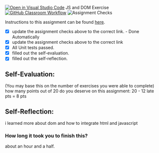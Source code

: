[![Open in Visual Studio Code](https://classroom.github.com/assets/open-in-vscode-718a45dd9cf7e7f842a935f5ebbe5719a5e09af4491e668f4dbf3b35d5cca122.svg)](https://classroom.github.com/online_ide?assignment_repo_id=15234065&assignment_repo_type=AssignmentRepo)
JS and DOM Exercise
[![GitHub Classroom Workflow](https://github.com/IT3049C-Lively-FA23/js-and-dom-exercises-Shnickelbob/actions/workflows/classroom.yml/badge.svg)](https://github.com/IT3049C-Lively-FA23/js-and-dom-exercises-Shnickelbob/actions/workflows/classroom.yml)
![Assignment Checks](https://github.com/IT3049C/JS-and-DOM-Exercises/workflows/Assignment%20Checks/badge.svg)

Instructions to this assignment can be found [here](https://reedws.github.io/IT3049C/coursework/labs/js-and-dom-exercises/).

- [x] update the assignment checks above to the correct link. - Done Automatically
- [x] update the assignment checks above to the correct link
- [x] All Unit tests passed.
- [x] filled out the self-evaluation.
- [x] filled out the self-reflection.

## Self-Evaluation: 
(You may base this on the number of exercises you were able to complete)
how many points out of 20 do you deserve on this assignment:
20 - 12 late pts = 8 pts
## Self-Reflection:
<!-- What did you learn that you found interesting -->
i learned more about dom and how to integrate html and javascript
### How long it took you to finish this?
about an hour and a half.
